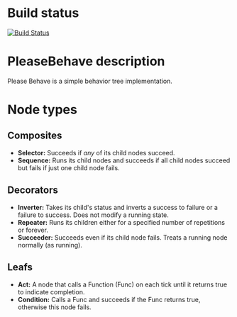 # Build status

[![Build Status](https://travis-ci.org/MHAbrah/PleaseBehave.svg?branch=master)](https://travis-ci.org/MHAbrah/PleaseBehave)

# PleaseBehave description

Please Behave is a simple behavior tree implementation.

# Node types

## Composites

- **Selector:** Succeeds if *any* of its child nodes succeed.
- **Sequence:** Runs its child nodes and succeeds if all child nodes succeed but fails if just one child node fails.

## Decorators

- **Inverter:** Takes its child's status and inverts a success to failure or a failure to success. Does not modify a running state.
- **Repeater:** Runs its children either for a specified number of repetitions or forever.
- **Succeeder:** Succeeds even if its child node fails. Treats a running node normally (as running).

## Leafs

- **Act:** A node that calls a Function (Func<bool>) on each tick until it returns true to indicate completion.
- **Condition:** Calls a Func and succeeds if the Func returns true, otherwise this node fails.
